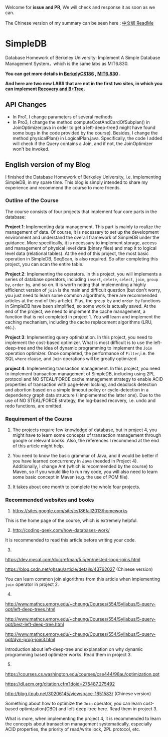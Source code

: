 Welcome for **issue and PR**, We will check and response it as soon as we can.

The Chinese version of my summary can be seen here : [中文版 ReadMe](https://blog.csdn.net/xpy870663266/article/details/78163423)

# SimpleDB

Database Homework of Berkeley University: Implement A Simple Database Management System，which is the same labs as MIT6.830.

**You can get more details in [BerkelyCS186](https://sites.google.com/site/cs186fall2013/homeworks) , [MIT6.830](https://ocw.mit.edu/courses/electrical-engineering-and-computer-science/6-830-database-systems-fall-2010/assignments/) .**

**And here are two new LABS that are not in the first two sites, in which you can implement [Recovery and B+Tree](https://github.com/ryancooper/course-info).**


## API Changes
+ In Pro1, I change parameters of several methods
+ In Pro3, I change the method computeCostAndCardOfSubplan() in JoinOptimizer.java in order to get a left-deep-tree(I might have found some bugs in the code provided by the course). Besides, I change the method physicalPlan() in LogicalPlan.java. Specifically, the code I added will check if the Query contains a Join, and if not, the JoinOptimizer won't be invoked.


## English version of my Blog

I finished the Database Homework of Berkeley University, i.e. implementing SimpleDB, in my spare time. This blog is simply intended to share my experience and recommend the course to more friends.

### Outline of the Course

The course consists of four projects that implement four core parts in the database:

**Project 1**: Implementing data management. This part is mainly to realize the management of data. Of course, it is necessary to set up the development environment and understand the overall framework of SimpleDB under the guidance. More specifically, it is necessary to implement storage, access and management of physical level data (binary files) and map it to logical level data (relational tables). At the end of this project, the most basic operation in SimpleDB, SeqScan, is also required. So after completing this project, you can scan the entire table.

**Project 2**: Implementing the operators. In this project, you will implements a series of database operators, including `insert`, `delete`, `select`, `join`, `group by`, `order by`, and so on. It is worth noting that implementing a highly efficienct version of `join` is the main and difficult question (but don't worry, you just need to learn some common algorithms, there are recommended articles at the end of this article). Plus, the `group by` and `order by` functions in SimpleDB have been simplified, so some work is actually saved. At the end of the project, we need to implement the cache management, a function that is not completed in project 1. You will learn and implement the caching mechanism, including the cache replacement algorithms (LRU, etc.).

**Project 3**: Implementing query optimization. In this project, you need to implement the cost-based optimizer. What is most difficult is to use the left-deep-tree and the idea of dynamic programming to implement the `Join` operation optimizer. Once completed, the performance of `Filter`,i.e. the SQL `where` clause, and `Join` operations will be greatly optimized.


**project 4**: Implementing transaction management. In this project, you need to implement transaction management of SimpleDB, including using 2PL protocol and NO STEAL/FORCE cache management strategy to enable ACID properties of transaction with page-level locking, and deadlock detection and abortion based on a simple timeout policy or cycle-detection in a dependency graph data structure (I implemented the latter one). Due to the use of NO STEAL/FORCE strategy, the log-based recovery, i.e. undo and redo functions, are omitted.

### Requirement of the Course

1. The projects require few knowledge of database, but in project 4, you might have to learn some concepts of transaction management through google or relevant books. Also, the references I recommend at the end of this article might help.

2. You need to know the basic grammar of Java, and it would be better if you have learned concurrency in Java (needed in Project 4). Additionally, I change Ant (which is recommended by the course) to Maven, so if you would like to run my code, you will also need to learn some basic concept in Maven (e.g. the use of POM file).

3. It takes about one month to complete the whole four projects.

### Recommended websites and books

1. https://sites.google.com/site/cs186fall2013/homeworks

This is the home page of the course, which is extremely helpful.

2. http://coding-geek.com/how-databases-work/

It is recommended to read this article before writing your code.

3. 

https://dev.mysql.com/doc/refman/5.5/en/nested-loop-joins.html 

https://blog.csdn.net/ghsau/article/details/43762027 (Chinese version)


You can learn common join algorithms from this article when implementing `join` operator in project 2.


4. 

http://www.mathcs.emory.edu/~cheung/Courses/554/Syllabus/5-query-opt/left-deep-trees.html

http://www.mathcs.emory.edu/~cheung/Courses/554/Syllabus/5-query-opt/best-left-deep-tree.html

http://www.mathcs.emory.edu/~cheung/Courses/554/Syllabus/5-query-opt/dyn-prog-join3.html

Introduction about left-deep-tree and explanation on why dynamic programming based optimizer works. Read them in project 3.

5. 

https://courses.cs.washington.edu/courses/cse444/98au/optimization.ppt

https://dl.acm.org/citation.cfm?doid=275487.275492

http://blog.itpub.net/30206145/viewspace-1651583/ (Chinese version)

Something about how to optimize the `Join` operator, you can learn cost-based optimization(CBO) and left-deep-tree here. Read them in project 3.



What is more, when implementing the project 4, it is recommended to learn the concepts about transaction management systematically, especially ACID properties, the priority of read/write lock, 2PL protocol, etc.
